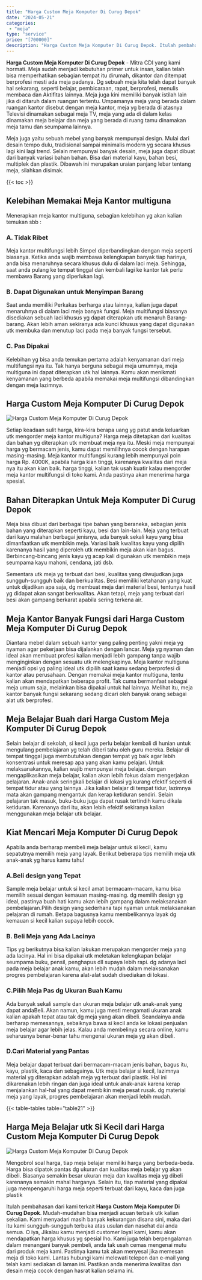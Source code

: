 ```yaml
---
title: "Harga Custom Meja Komputer Di Curug Depok"
date: "2024-05-21"
categories:
 - "meja"
type: "service"
price: "[700000]"
description: "Harga Custom Meja Komputer Di Curug Depok. Itulah pembahasan dari kami terkait **Harga Custom Meja Komputer Di Curug Depok**. Mudah-mudahan bisa menjadi acua..."
---
```


**Harga Custom Meja Komputer Di Curug Depok** - Mitra CDI yang kami hormati. Meja sudah menjadi kebutuhan primer untuk insan, kalian telah bisa memperhatikan sebagian tempat itu dirumah, dikantor dan ditempat berprofesi mesti ada meja padanya. Dg sebuah meja kita telah dapat banyak hal sekarang, seperti belajar, pembicaraan, rapat, berprofesi, menulis membaca dan Aktifitas lainnya. Meja juga kini memiliki banyak istilah lain jika di ditaruh dalam ruangan tertentu. Umpamanya meja yang berada dalam ruangan kantor disebut dengan meja kantor, meja yg berada di atasnya Televisi dinamakan sebagai meja TV, meja yang ada di dalam kelas dinamakan meja belajar dan meja yang berada di ruang tamu dinamakan meja tamu dan seumpama lainnya.

Meja juga yaitu sebuah mebel yang banyak mempunyai design. Mulai dari desain tempo dulu, tradisional sampai minimalis modern yg secara khusus lagi kini lagi trend. Selain mempunyai banyak desain, meja juga dapat dibuat dari banyak variasi bahan bahan. Bisa dari material kayu, bahan besi, multiplek dan plastik. Dibawah ini merupakan uraian panjang lebar tentang meja, silahkan disimak.

{{< toc >}}

## Kelebihan Memakai Meja Kantor multiguna

Menerapkan meja kantor multiguna, sebagian kelebihan yg akan kalian temukan sbb :

### A. Tidak Ribet

Meja kantor multifungsi lebih Simpel diperbandingkan dengan meja seperti biasanya. Ketika anda wajib membawa kelengkapan banyak tiap harinya, anda bisa menaruhnya secara khusus dulu di dalam laci meja. Sehingga, saat anda pulang ke tempat tinggal dan kembali lagi ke kantor tak perlu membawa Barang yang diperlukan lagi.

### B. Dapat Digunakan untuk Menyimpan Barang

Saat anda memiliki Perkakas berharga atau lainnya, kalian juga dapat menaruhnya di dalam laci meja banyak fungsi. Meja multifungsi biasanya disediakan sebuah laci khusus yg dapat diterapkan utk menaruh Barang-barang. Akan lebih aman sekiranya ada kunci khusus yang dapat digunakan utk membuka dan menutup laci pada meja banyak fungsi tersebut.

### C. Pas Dipakai

Kelebihan yg bisa anda temukan pertama adalah kenyamanan dari meja multifungsi nya itu. Tak hanya berguna sebagai meja umumnya, meja multiguna ini dapat diterapkan utk hal lainnya. Kamu akan menikmati kenyamanan yang berbeda apabila memakai meja multifungsi dibandingkan dengan meja lazimnya.

## Harga Custom Meja Komputer Di Curug Depok

![Harga Custom Meja Komputer Di Curug Depok](/images/meja/meja-dewasa-013.jpg)

Setiap keadaan sulit harga, kira-kira berapa uang yg patut anda keluarkan utk mengorder meja kantor multiguna? Harga meja ditetapkan dari kualitas dan bahan yg diterapkan utk membuat meja nya itu. Meski meja mempunyai harga yg bermacam jenis, kamu dapat memilihnya cocok dengan harapan masing-masing. Meja kantor multifungsi kurang lebih mempunyai poin harga Rp. 4000K, apabila harga kian tinggi, karenanya kwalitas dari meja nya itu akan kian baik. harga tinggi, kalian tak usah kuatir kalau mengorder meja kantor multifungsi di toko kami. Anda pastinya akan menerima harga spesial.

## Bahan Diterapkan Untuk Meja Komputer Di Curug Depok

Meja bisa dibuat dari berbagai tipe bahan yang beraneka, sebagian jenis bahan yang diterapkan seperti kayu, besi dan lain-lain. Meja yang terbuat dari kayu malahan berbagai jenisnya, ada banyak sekali kayu yang bisa dimanfaatkan utk membikin meja. Variasi baik kwalitas kayu yang dipilih karenanya hasil yang diperoleh utk membikin meja akan kian bagus. Berbincang-bincang jenis kayu yg acap kali digunakan utk membikin meja seumpama kayu mahoni, cendana, jati dsb.

Sementara utk meja yg terbuat dari besi, kualitas yang diwujudkan juga sungguh-sungguh baik dan berkualitas. Besi memiliki ketahanan yang kuat untuk dijadikan apa saja, dg membuat meja dari material besi, tentunya hasil yg didapat akan sangat berkwalitas. Akan tetapi, meja yang terbuat dari besi akan gampang berkarat apabila sering terkena air.

## Meja Kantor Banyak Fungsi dari Harga Custom Meja Komputer Di Curug Depok

Diantara mebel dalam sebuah kantor yang paling penting yakni meja yg nyaman agar pekerjaan bisa dijalankan dengan lancar. Meja yg nyaman dan ideal akan membuat profesi kalian menjadi lebih gampang tanpa wajib menginginkan dengan sesuatu utk melengkapinya. Meja kantor multiguna menjadi opsi yg paling ideal utk dipilih saat kamu sedang berprofesi di kantor atau perusahaan. Dengan memakai meja kantor multiguna, tentu kalian akan mendapatkan beberapa profit. Tak cuma bermanfaat sebagai meja umum saja, melainkan bisa dipakai untuk hal lainnya. Melihat itu, meja kantor banyak fungsi sekarang sedang dicari oleh banyak orang sebagai alat utk berprofesi.

## Meja Belajar Buah dari Harga Custom Meja Komputer Di Curug Depok

Selain belajar di sekolah, si kecil juga perlu belajar kembali di hunian untuk mengulang pembelajaran yg telah diberi tahu oleh guru mereka. Belajar di tempat tinggal juga membutuhkan dengan tempat yg baik agar lebih konsentrasi untuk meresap apa yang akan kamu pelajari. Untuk melaksanakannya, kalian wajib mempunyai meja belajar. dengan mengaplikasikan meja belajar, kalian akan lebih fokus dalam mengerjakan pelajaran. Anak-anak seringkali belajar di lokasi yg kurang efektif seperti di tempat tidur atau yang lainnya. Jika kalian belajar di tempat tidur, lazimnya mata akan gampang mengantuk dan kerap ketiduran sendiri. Selain pelajaran tak masuk, buku-buku juga dapat rusak tertindih kamu dikala ketiduran. Karenanya dari itu, akan lebih efektif sekiranya kalian menggunakan meja belajar utk belajar.

## Kiat Mencari Meja Komputer Di Curug Depok

Apabila anda berharap membeli meja belajar untuk si kecil, kamu sepatutnya memilih meja yang layak. Berikut beberapa tips memilih meja utk anak-anak yg harus kamu tahu!

### A.Beli design yang Tepat

Sample meja belajar untuk si kecil amat bermacam-macam, kamu bisa memilih sesuai dengan kemauan masing-masing. dg memilih design yg ideal, pastinya buah hati kamu akan lebih gampang dalam melaksanakan pembelajaran.Pilih design yang sederhana tapi nyaman untuk melaksanakan pelajaran di rumah. Betapa bagusnya kamu membelikannya layak dg kemauan si kecil kalian supaya lebih cocok.

### B. Beli Meja yang Ada Lacinya

Tips yg berikutnya bisa kalian lakukan merupakan mengorder meja yang ada lacinya. Hal ini bisa dipakai utk meletakan kelengkapan belajar seumpama buku, pensil, penghapus dll supaya lebih rapi. dg adanya laci pada meja belajar anak kamu, akan lebih mudah dalam melaksanakan progres pembelajaran karena alat-alat sudah disediakan di lokasi.

### C.Pilih Meja Pas dg Ukuran Buah Kamu

Ada banyak sekali sample dan ukuran meja belajar utk anak-anak yang dapat andaBeli. Akan namun, kamu juga mesti mengamati ukuran anak kalian apakah tepat atau tak dg meja yang akan dibeli. Seandainya anda berharap memesannya, sebaiknya bawa si kecil anda ke lokasi penjualan meja belajar agar lebih jelas. Kalau anda membelinya secara online, kamu seharusnya benar-benar tahu mengenai ukuran meja yg akan dibeli.

### D.Cari Material yang Pantas

Meja belajar dapat terbuat dari bermacam-macam jenis bahan, bagus itu, kayu, plastik, kaca dan sebagainya. Utk meja belajar si kecil, lazimnya material yg diterapkan adalah meja yg terbuat dari plastik. Hal ini dikarenakan lebih ringan dan juga ideal untuk anak-anak karena kerap menjalankan hal-hal yang dapat membikin meja pesat rusak. dg material meja yang layak, progres pembelajaran akan menjadi lebih mudah.

{{< table-tables table="table21" >}}

## Harga Meja Belajar utk Si Kecil dari Harga Custom Meja Komputer Di Curug Depok

![Harga Custom Meja Komputer Di Curug Depok](/images/meja/meja-anak-004.jpg)

Mengobrol soal harga, tiap meja belajar memiliki harga yang berbeda-beda. Harga bisa dipatok pantas dg ukuran dan kualitas meja belajar yg akan dibeli. Biasanya semakin besar ukuran meja dan kwalitas meja yg dibeli karenanya semakin mahal harganya. Selain itu, tiap material yang dipakai juga mempengaruhi harga meja seperti terbuat dari kayu, kaca dan juga plastik

Itulah pembahasan dari kami terkait **Harga Custom Meja Komputer Di Curug Depok**. Mudah-mudahan bisa menjadi acuan terbaik utk kalian sekalian. Kami menyadari masih banyak kekurangan disana sini, maka dari itu kami sungguh-sungguh terbuka atas usulan dan nasehat dai anda semua. O iya, Jikalau kamu menjadi customer loyal kami, kamu akan mendapatkan harga khusus yg spesial lho. Kami juga telah berpengalaman dalam menangani banyak pembeli, anda tak usah cemas mengenai mutu dari produk meja kami. Pastinya kamu tak akan menyesal jika memesan meja di toko kami. Lantas hubungi kami melewati telepon dan e-mail yang telah kami sediakan di laman ini. Pastikan anda menerima kwalitas dan desain meja cocok dengan hasrat kalian selama ini.
